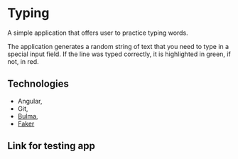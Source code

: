 # Typing

A simple application that offers user to practice typing words.

The application generates a random string of text that you need to type in a special input field. If the line was typed correctly, it is highlighted in green, if not, in red.

## Technologies

- Angular,
- Git,
- [Bulma](https://bulma.io/),
- [Faker](https://www.npmjs.com/package/faker)

## Link for testing app
